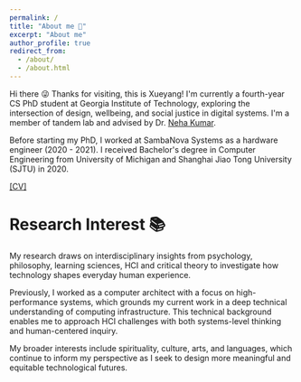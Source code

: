 ```yaml
---
permalink: /
title: "About me 🌿"
excerpt: "About me"
author_profile: true
redirect_from: 
  - /about/
  - /about.html
---
```


Hi there 😜 Thanks for visiting, this is Xueyang! I'm currently a fourth-year CS PhD student at Georgia Institute of Technology, exploring the intersection of design, wellbeing, and social justice in digital systems. I'm a member of tandem lab and advised by Dr. [Neha Kumar](https://www.nehakumar.org). 

Before starting my PhD, I worked at SambaNova Systems as a hardware engineer (2020 - 2021). I received Bachelor's degree in Computer Engineering from University of Michigan and Shanghai Jiao Tong University (SJTU) in 2020.

[[CV]](liu-xueyang.github.io/files/Xueyang_Liu_CV_2025.pdf)

Research Interest 📚
======
My research draws on interdisciplinary insights from psychology, philosophy, learning sciences, HCI and critical theory to investigate how technology shapes everyday human experience.

Previously, I worked as a computer architect with a focus on high-performance systems, which grounds my current work in a deep technical understanding of computing infrastructure. This technical background enables me to approach HCI challenges with both systems-level thinking and human-centered inquiry.

My broader interests include spirituality, culture, arts, and languages, which continue to inform my perspective as I seek to design more meaningful and equitable technological futures.